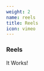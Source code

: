 ```yaml
---
weight: 2
name: reels
title: Reels
icon: vimeo
---
```


### Reels

It Works!

<script>
/*
<table class="fl tl w-100 mb5 collapse">
	<tbody>
	<tr class="">
    <td class="gray fw5 w-50 hover-bg-near-white transition"
      <a class="solid" target="_blank" href="https://vimeo.com/132351634">
      <h4>Showreel<br></h4>
      <p><small>Fullscreen&nbsp;⤴</small></p>
      </a>
      <iframe zlass="b-lazy h6" data-src="https://player.vimeo.com/video/132351634" frameborder="0" width=100% allowfullscreen></iframe>
    </td>
    <td class="gray fw5 w-50 hover-bg-near-white transition"
      <a class="solid" target="_blank" href="https://vimeo.com/131985127">
      <h4>Voice<br></h4>
      <p><small>Fullscreen&nbsp;⤴</small></p>
      </a>
      <iframe zlass="b-lazy h6" data-src="https://player.vimeo.com/video/131985127" frameborder="0" width=100% allowfullscreen></iframe>
    </td>
	</tr>
	</tbody>
</table>
<table class="fl tl w-100 mb5 collapse">
	<tbody>
		<tr class="">
			<td class="gray fw5 w-50 hover-bg-near-white transition"
        <a class="solid" target="_blank" href="https://vimeo.com/223523621">
        <h4>Dance<br></h4>
        <p><small>Fullscreen&nbsp;⤴</small></p>
        </a>
        <iframe zlass="b-lazy h6" data-src="https://player.vimeo.com/video/223523621" frameborder="0" width=100% allowfullscreen></iframe>
      </td>
      <td class="gray fw5 w-50 hover-bg-near-white transition"
        <a class="solid" target="_blank" href="https://vimeo.com/223522722">
        <h4>Workshop<br></h4>
        <p><small>Fullscreen&nbsp;⤴</small></p>
        </a>
        <iframe zlass="b-lazy h6" data-src="https://player.vimeo.com/video/223522722" frameborder="0" width=100% allowfullscreen></iframe>
      </td>
		</tr>
	</tbody>
</table>
<table class="fl tl w-100 mb5 collapse">
	<tbody>
	<tr class="">
    <td class="gray fw5 w-50 hover-bg-near-white transition"
      <a class="solid" target="_blank" href="https://vimeo.com/223523547">
      <h4>Egg<br></h4>
      <p><small>Fullscreen&nbsp;⤴</small></p>
      </a>
      <iframe zlass="b-lazy h6" data-src="https://player.vimeo.com/video/223523547" frameborder="0" width=100% allowfullscreen></iframe>
    </td>
    <td class="gray fw5 w-50 hover-bg-near-white transition"
      <a class="solid" target="_blank" href="https://vimeo.com/125913669">
      <h4>Improvisation<br></h4>
      <p><small>Fullscreen&nbsp;⤴</small></p>
      </a>
      <iframe zlass="b-lazy h6" data-src="https://player.vimeo.com/video/125913669" frameborder="0" width=100% allowfullscreen></iframe>
    </td>
	</tr>
	</tbody>
</table>
*/
</script>
